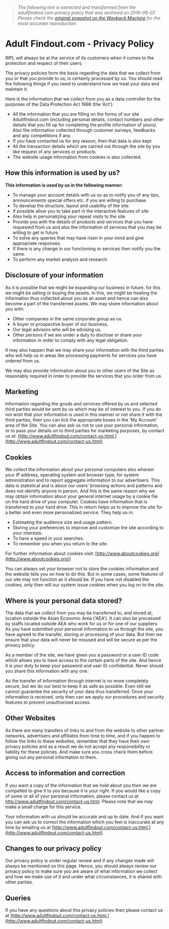 > *The following text is extracted and transformed from the adultfindout.com privacy policy that was archived on 2016-06-07. Please check the [original snapshot on the Wayback Machine](https://web.archive.org/web/20160607112305id_/http%3A//www.adultfindout.com/privacy-policy.html) for the most accurate reproduction.*

# Adult Findout.com - Privacy Policy

RIPL will always be at the service of its customers when it comes to the protection and respect of their users.

The privacy policies form the basis regarding the data that we collect from you or that you provide to us, is certainly processed by us. You should read the following things if you need to understand how we treat your data and maintain it.

Here is the information that we collect from you as a data controller for the purposes of the Data Protection Act 1998 (the ‘Act’). 

  * All the information that you are filling on the forms of our site Adultfindout.com (including personal details, contact numbers and other details that you fill up for completing the profile information of yours). Also the information collected through customer surveys, feedbacks and any competitions if any.
  * If you have contacted us for any reason, then that data is also kept.
  * All the transaction details which are carried out through the site by you like request of any services or products.
  * The website usage information from cookies is also collected.



##  How this information is used by us?

**This information is used by us in the following manner:**

  * To manage your account details with us so as to notify you of any tips, announcements special offers etc. if you are willing to purchase.
  * To develop the structure, layout and usability of the site.
  * If possible allow you to take part in the interactive features of site
  * Also help in personalizing your repeat visits to the site.
  * Provide you with the details of products and services that you have requested from us and also the information of services that you may be willing to get in future.
  * To solve any queries that may have risen in your mind and give appropriate responses.
  * If there is any change in our functioning or services then notify you the same.
  * To perform any market analysis and research.



## Disclosure of your information

As it is possible that we might be expanding our business in future, for this we might be selling or buying the assets. In this, we might be treating the information thus collected about you as an asset and hence can also become a part of the transferred assets. We may share information about you with: 

  * Other companies in the same corporate group as us.
  * A buyer or prospective buyer of our business.
  * Our legal advisors who will be advising us.
  * Other persons if we are under a duty to disclose or share your information in order to comply with any legal obligation.



It may also happen that we may share your information with the third parties who will help us in areas like processing payments for services you have ordered from us.

We may also provide information about you to other users of the Site as reasonably required in order to provide the services that you order from us. 

## Marketing

Information regarding the goods and services offered by us and selected third parties would be sent by us which may be of interest to you. If you do not wish that your information is used in this manner or not share it with the third parties, then you can tick the appropriate boxes in the 'My Account' area of the Site. You can also ask us not to use your personal information, or to pass your details on to third parties for marketing purposes, by contact us at: [http://www.adultfindout.com/contact-us.html.](http://www.adultfindout.com/contact-us.html)

## Cookies

We collect the information about your personal computers also wherein your IP address, operating system and browser type, for system administration and to report aggregate information to our advertisers. This data is statistical and is about our users’ browsing actions and patterns and does not identify anyone in person. And this is the same reason why we may obtain information about your general internet usage by a cookie file on the hard drive of your computer. Cookies have information that is transferred to your hard drive. This in return helps us to improve the site for a better and even more personalized service. They help us in: 

  * Estimating the audience size and usage pattern.
  * Storing your preferences to improve and customize the site according to your interests.
  * To have a speed in your searches.
  * To remember you when you return to the site.



For further information about cookies visit: [http://www.aboutcookies.org](http://www.aboutcookies.org/)

You can always set your browser not to store the cookies information and the website tells you on how to do this. But in some cases, some features of our site may not function as it should be. If you have not disabled the cookies, only then will our system issue cookies when you log on to the site. 

## Where is your personal data stored?

The data that we collect from you may be transferred to, and stored at, location outside the Asian Economic Area ('AEA'). It can also be processed by staffs located outside AEA who work for us or for one of our suppliers. As you have submitted your personal information to us through the site, you have agreed to the transfer, storing or processing of your data. But then we ensure that your data will never be misused and will be secure as per the privacy policy.

As a member of the site, we have given you a password or a user ID code which allows you to have access to the certain parts of the site. And hence it is your duty to keep your password and user ID confidential. Never should you share this information with any one.

As the transfer of information through internet is no more completely secure, but we do our best to keep it as safe as possible. Even still we cannot guarantee the security of your data thus transferred. Once your information is received, only then can we apply our procedures and security features to prevent unauthorized access. 

## Other Websites

As there are many transfers of links to and from the website to other partner networks, advertisers and affiliates from time to time, and if you happen to follow the links to these websites, remember that they have their own privacy policies and as a result we do not accept any responsibility or liability for these policies. And make sure you cross check them before giving out any personal information to them. 

## Access to information and correction

If you want a copy of the information that we hold about you then we are compelled to give it to you because it is your right. If you would like a copy of some or all of your personal information, please contact us at http://www.adultfindout.com/contact-us.html. Please note that we may make a small charge for this service.

Your information with us should be accurate and up to date. And if you want you can ask us to correct the information which you feel is inaccurate at any time by emailing us at [http://www.adultfindout.com/contact-us.html.](http://www.adultfindout.com/contact-us.html)

## Changes to our privacy policy

Our privacy policy is under regular review and if any changes made will always be mentioned on this page. Hence, you should always review our privacy policy to make sure you are aware of what information we collect and how we make use of it and under what circumstances, it is shared with other parties. 

## Queries

If you have any questions about this privacy policies then please contact us at [http://www.adultfindout.com/contact-us.html.](http://www.adultfindout.com/contact-us.html)

